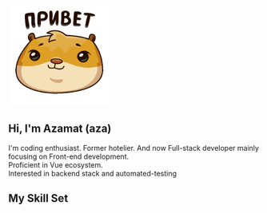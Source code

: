 <img src='https://raw.githubusercontent.com/azics/azics/main/aza.gif' width='200"'> 

## Hi, I'm Azamat (aza)
I'm coding enthusiast. Former hotelier. And now Full-stack developer mainly focusing on Front-end development.
<br/>
Proficient in Vue ecosystem.
<br/>
Interested in backend stack and automated-testing
<br/>  


## My Skill Set  
